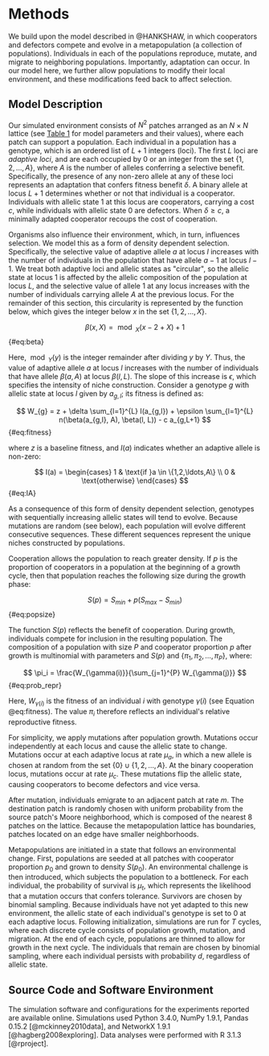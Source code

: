 # Methods

We build upon the model described in @HANKSHAW, in which cooperators and defectors compete and evolve in a metapopulation (a collection of populations). Individuals in each of the populations reproduce, mutate, and migrate to neighboring populations. Importantly, adaptation can occur. In our model here, we further allow populations to modify their local environment, and these modifications feed back to affect selection.

## Model Description

Our simulated environment consists of $N^2$ patches arranged as an $N \times N$ lattice (see [Table 1](#tables) for model parameters and their values), where each patch can support a population. Each individual in a population has a genotype, which is an ordered list of $L+1$ integers (loci). The first $L$ loci are *adaptive loci*, and are each occupied by $0$ or an integer from the set $\{1, 2, \ldots, A\}$, where $A$ is the number of alleles conferring a selective benefit. Specifically, the presence of any non-zero allele at any of these loci represents an adaptation that confers fitness benefit $\delta$. A binary allele at locus $L+1$ determines whether or not that individual is a cooperator. Individuals with allelic state $1$ at this locus are cooperators, carrying a cost $c$, while individuals with allelic state $0$ are defectors. When $\delta \ge c$, a minimally adapted cooperator recoups the cost of cooperation.

Organisms also influence their environment, which, in turn, influences selection. We model this as a form of density dependent selection. Specifically, the selective value of adaptive allele $a$ at locus $l$ increases with the number of individuals in the population that have allele $a-1$ at locus $l-1$. We treat both adaptive loci and allelic states as "circular", so the allelic state at locus 1 is affected by the allelic composition of the population at locus $L$, and the selective value of allele 1 at any locus increases with the number of individuals carrying allele $A$ at the previous locus. For the remainder of this section, this circularity is represented by the function below, which gives the integer below $x$ in the set $\{1, 2, \ldots, X\}$.

$$ \beta(x, X) = \bmod_{X}(x - 2 + X) + 1 $$ {#eq:beta}

Here, $\bmod_{Y}(y)$ is the integer remainder after dividing $y$ by $Y$. Thus, the value of adaptive allele $a$ at locus $l$ increases with the number of individuals that have allele $\beta(a,A)$ at locus $\beta(l, L)$. The slope of this increase is $\epsilon$, which specifies the intensity of niche construction. Consider a genotype $g$ with allelic state at locus $l$ given by $a_{g,l}$; its fitness is defined as:

$$ W_{g} = z + \delta \sum_{l=1}^{L} I(a_{g,l}) + \epsilon \sum_{l=1}^{L} n(\beta(a_{g,l}, A), \beta(l, L)) - c a_{g,L+1} $$ {#eq:fitness}

where $z$ is a baseline fitness, and $I(a)$ indicates whether an adaptive allele is non-zero:

$$
I(a) =
\begin{cases}
    1 & \text{if }a \in \{1,2,\ldots,A\} \\
    0 & \text{otherwise}
\end{cases}
$$ {#eq:IA}

As a consequence of this form of density dependent selection, genotypes with sequentially increasing allelic states will tend to evolve. Because mutations are random (see below), each population will evolve different consecutive sequences. These different sequences represent the unique niches constructed by populations.

Cooperation allows the population to reach greater density.
If $p$ is the proportion of cooperators in a population at the beginning of a growth cycle, then that population reaches the following size during the growth phase:

$$ S(p) = S_{min} + p (S_{max} - S_{min}) $$ {#eq:popsize}

The function $S(p)$ reflects the benefit of cooperation. During growth, individuals compete for inclusion in the resulting population.
The composition of a population with size $P$ and cooperator proportion $p$ after growth is multinomial with parameters and $S(p)$ and $\{\pi_1, \pi_2, \ldots, \pi_{P}\}$, where:

$$ \pi_i = \frac{W_{\gamma(i)}}{\sum_{j=1}^{P} W_{\gamma(j)}} $$ {#eq:prob_repr}

Here, $W_{\gamma(i)}$ is the fitness of an individual $i$ with genotype $\gamma(i)$ (see Equation @eq:fitness). The value $\pi_i$ therefore reflects an individual's relative reproductive fitness.

For simplicity, we apply mutations after population growth. Mutations occur independently at each locus and cause the allelic state to change. Mutations occur at each adaptive locus at rate $\mu_{a}$, in which a new allele is chosen at random from the set $\{0\} \cup \{1, 2, \ldots, A\}$. At the binary cooperation locus, mutations occur at rate $\mu_{c}$. These mutations flip the allelic state, causing cooperators to become defectors and vice versa. 

After mutation, individuals emigrate to an adjacent patch at rate $m$.
The destination patch is randomly chosen with uniform probability from the source patch's Moore neighborhood, which is composed of the nearest 8 patches on the lattice.
Because the metapopulation lattice has boundaries, patches located on an edge have smaller neighborhoods.

Metapopulations are initiated in a state that follows an environmental change. First, populations are seeded at all patches with cooperator proportion $p_{0}$ and grown to density $S(p_{0})$. An environmental challenge is then introduced, which subjects the population to a bottleneck. For each individual, the probability of survival is $\mu_{t}$, which represents the likelihood that a mutation occurs that confers tolerance. Survivors are chosen by binomial sampling. Because individuals have not yet adapted to this new environment, the allelic state of each individual's genotype is set to $0$ at each adaptive locus. Following initialization, simulations are run for $T$ cycles, where each discrete cycle consists of population growth, mutation, and migration. At the end of each cycle, populations are thinned to allow for growth in the next cycle. The individuals that remain are chosen by binomial sampling, where each individual persists with probability $d$, regardless of allelic state.


## Source Code and Software Environment

The simulation software and configurations for the experiments reported are available online. Simulations used Python 3.4.0, NumPy 1.9.1, Pandas 0.15.2 [@mckinney2010data], and NetworkX 1.9.1 [@hagberg2008exploring]. Data analyses were performed with R 3.1.3 [@rproject].

